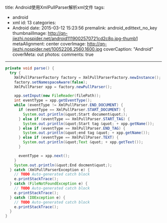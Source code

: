 title: Android使用XmlPullParser解析xml文件
tags:
  - android
  - xml
id: 13
categories:
  - Android
date: 2015-03-12 15:23:56
premalink: android_edittext_no_key
thumbnailImage: http://qn-jiezhi.nospider.net/android1119002570721cd2c8o.jpg-thumb1
metaAlignment: center
coverImage: http://qn-jiezhi.nospider.net/10052206,2560,1600.jpg
coverCaption: "Android"
coverMeta: out
photos:
comments: true

---

```java
private void parse() {
  try {
    XmlPullParserFactory factory = XmlPullParserFactory.newInstance();
    factory.setNamespaceAware(false);
    XmlPullParser xpp = factory.newPullParser();

    xpp.setInput(new FileReader(filePath));
    int eventType = xpp.getEventType();
    while (eventType != XmlPullParser.END_DOCUMENT) {
      if (eventType == XmlPullParser.START_DOCUMENT) {
        System.out.println(&quot;Start document&quot;);
      } else if (eventType == XmlPullParser.START_TAG) {
        System.out.println(&quot;Start tag &quot; + xpp.getName());
      } else if (eventType == XmlPullParser.END_TAG) {
        System.out.println(&quot;end tag &quot; + xpp.getName());
      } else if (eventType == XmlPullParser.TEXT) {
        System.out.println(&quot;Text &quot; + xpp.getText());
      }

      eventType = xpp.next();
    }
    System.out.println(&quot;End docment&quot;);
  } catch (XmlPullParserException e) {
    // TODO Auto-generated catch block
    e.printStackTrace();
  } catch (FileNotFoundException e) {
    // TODO Auto-generated catch block
    e.printStackTrace();
  } catch (IOException e) {
    // TODO Auto-generated catch block
    e.printStackTrace();
  }
}
```
